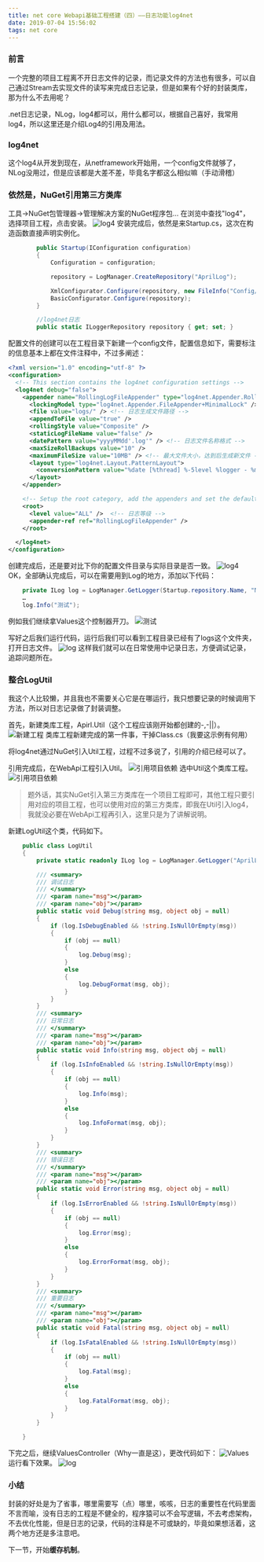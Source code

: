 ```yaml
---
title: net core Webapi基础工程搭建（四）——日志功能log4net
date: 2019-07-04 15:56:02
tags: net core
---
```


### 前言
一个完整的项目工程离不开日志文件的记录，而记录文件的方法也有很多，可以自己通过Stream去实现文件的读写来完成日志记录，但是如果有个好的封装类库，那为什么不去用呢？

.net日志记录，NLog，log4都可以，用什么都可以，根据自己喜好，我常用log4，所以这里还是介绍Log4的引用及用法。

### log4net
这个log4从开发到现在，从netframework开始用，一个config文件就够了，NLog没用过，但是应该都是大差不差，毕竟名字都这么相似嘛（手动滑稽）

### 依然是，NuGet引用第三方类库
工具->NuGet包管理器->管理解决方案的NuGet程序包…
在浏览中查找"log4"，选择项目工程，点击安装。
![log4](net-core-Webapi基础工程搭建（四）——日志功能log4net/1.png)
安装完成后，依然是来Startup.cs，这次在构造函数直接声明实例化。
```csharp
        public Startup(IConfiguration configuration)
        {
            Configuration = configuration;

            repository = LogManager.CreateRepository("AprilLog");

            XmlConfigurator.Configure(repository, new FileInfo("Config/log4net.config"));//配置文件路径可以自定义
            BasicConfigurator.Configure(repository);
        }

        //log4net日志
        public static ILoggerRepository repository { get; set; }
```

配置文件的创建可以在工程目录下新建一个config文件，配置信息如下，需要标注的信息基本上都在文件注释中，不过多阐述：
```xml
<?xml version="1.0" encoding="utf-8" ?>
<configuration>
  <!-- This section contains the log4net configuration settings -->
  <log4net debug="false">
    <appender name="RollingLogFileAppender" type="log4net.Appender.RollingFileAppender">
      <lockingModel type="log4net.Appender.FileAppender+MinimalLock" /><!--很关键的一句，让日志文件不被占用-->
      <file value="logs/" /> <!-- 日志生成文件路径 -->
      <appendToFile value="true" /> 
      <rollingStyle value="Composite" />
      <staticLogFileName value="false" />
      <datePattern value="yyyyMMdd'.log'" /> <!-- 日志文件名称格式 -->
      <maxSizeRollBackups value="10" />
      <maximumFileSize value="10MB" /> <!-- 最大文件大小，达到后生成新文件 -->
      <layout type="log4net.Layout.PatternLayout">
        <conversionPattern value="%date [%thread] %-5level %logger - %message%newline" /> <!-- 生成日志格式 -->
      </layout>
    </appender>

    <!-- Setup the root category, add the appenders and set the default level -->
    <root>
      <level value="ALL" />  <!-- 日志等级 -->
      <appender-ref ref="RollingLogFileAppender" /> 
    </root>

  </log4net>
</configuration>
```
创建完成后，还是要对比下你的配置文件目录与实际目录是否一致。
![log4](net-core-Webapi基础工程搭建（四）——日志功能log4net/2.png)
OK，全部确认完成后，可以在需要用到Log的地方，添加以下代码：
```csharp
	private ILog log = LogManager.GetLogger(Startup.repository.Name, "Name");
	…
	log.Info("测试");
```

例如我们继续拿Values这个控制器开刀。
![测试](net-core-Webapi基础工程搭建（四）——日志功能log4net/3.png)

写好之后我们运行代码，运行后我们可以看到工程目录已经有了logs这个文件夹，打开日志文件。
![log](net-core-Webapi基础工程搭建（四）——日志功能log4net/4.png)
这样我们就可以在日常使用中记录日志，方便调试记录，追踪问题所在。

### 整合LogUtil
我这个人比较懒，并且我也不需要关心它是在哪运行，我只想要记录的时候调用下方法，所以对日志记录做了封装调整。

首先，新建类库工程，Apirl.Util（这个工程应该刚开始都创建的-,-||）。
![新建工程](net-core-Webapi基础工程搭建（四）——日志功能log4net/5.png)
类库工程新建完成的第一件事，干掉Class.cs（我要这示例有何用）

将log4net通过NuGet引入Util工程，过程不过多说了，引用的介绍已经可以了。

引用完成后，在WebApi工程引入Util。
![引用项目依赖](net-core-Webapi基础工程搭建（四）——日志功能log4net/6.png)
选中Util这个类库工程。
![引用项目依赖](net-core-Webapi基础工程搭建（四）——日志功能log4net/7.png)

> 题外话，其实NuGet引入第三方类库在一个项目工程即可，其他工程只要引用对应的项目工程，也可以使用对应的第三方类库，即我在Util引入log4，我就没必要在WebApi工程再引入，这里只是为了讲解说明。

新建LogUtil这个类，代码如下。
```csharp
	public class LogUtil
    {
        private static readonly ILog log = LogManager.GetLogger("AprilLog", typeof(LogUtil));

        /// <summary>
        /// 调试日志
        /// </summary>
        /// <param name="msg"></param>
        /// <param name="obj"></param>
        public static void Debug(string msg, object obj = null)
        {
            if (log.IsDebugEnabled && !string.IsNullOrEmpty(msg))
            {
                if (obj == null)
                {
                    log.Debug(msg);
                }
                else
                {
                    log.DebugFormat(msg, obj);
                }
            }
        }
        /// <summary>
        /// 日常日志
        /// </summary>
        /// <param name="msg"></param>
        /// <param name="obj"></param>
        public static void Info(string msg, object obj = null)
        {
            if (log.IsInfoEnabled && !string.IsNullOrEmpty(msg))
            {
                if (obj == null)
                {
                    log.Info(msg);
                }
                else
                {
                    log.InfoFormat(msg, obj);
                }
            }
        }
        /// <summary>
        /// 错误日志
        /// </summary>
        /// <param name="msg"></param>
        /// <param name="obj"></param>
        public static void Error(string msg, object obj = null)
        {
            if (log.IsErrorEnabled && !string.IsNullOrEmpty(msg))
            {
                if (obj == null)
                {
                    log.Error(msg);
                }
                else
                {
                    log.ErrorFormat(msg, obj);
                }
            }
        }
        /// <summary>
        /// 重要日志
        /// </summary>
        /// <param name="msg"></param>
        /// <param name="obj"></param>
        public static void Fatal(string msg, object obj = null)
        {
            if (log.IsFatalEnabled && !string.IsNullOrEmpty(msg))
            {
                if (obj == null)
                {
                    log.Fatal(msg);
                }
                else
                {
                    log.FatalFormat(msg, obj);
                }
            }
        }

    }
```

下完之后，继续ValuesController（Why一直是这），更改代码如下：
![Values](net-core-Webapi基础工程搭建（四）——日志功能log4net/8.png)
运行看下效果。
![log](net-core-Webapi基础工程搭建（四）——日志功能log4net/9.png)
### 小结
封装的好处是为了省事，哪里需要写（点）哪里，咳咳，日志的重要性在代码里面不言而喻，没有日志的工程是不健全的，程序猿可以不会写逻辑，不去考虑架构，不去优化性能，但是日志的记录，代码的注释是不可或缺的，毕竟如果想活着，这两个地方还是多注意吧。

下一节，开始**缓存机制**。